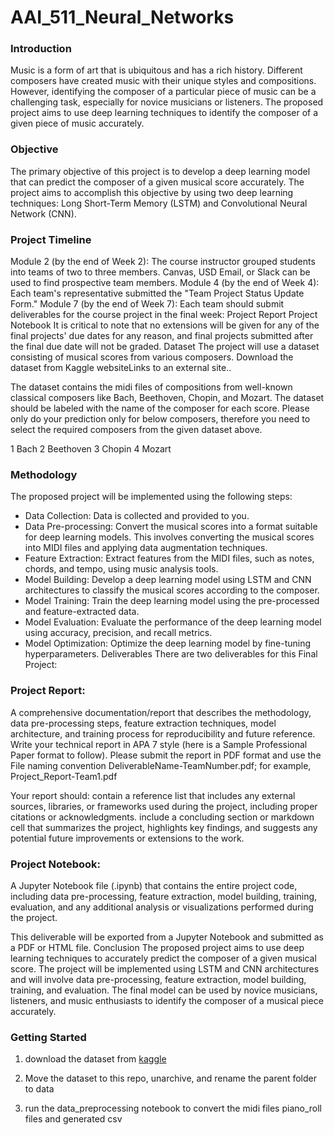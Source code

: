 # AAI_511_Neural_Networks

### Introduction
Music is a form of art that is ubiquitous and has a rich history. Different composers have created music with their unique styles and compositions. However, identifying the composer of a particular piece of music can be a challenging task, especially for novice musicians or listeners. The proposed project aims to use deep learning techniques to identify the composer of a given piece of music accurately.

### Objective
The primary objective of this project is to develop a deep learning model that can predict the composer of a given musical score accurately. The project aims to accomplish this objective by using two deep learning techniques: Long Short-Term Memory (LSTM) and Convolutional Neural Network (CNN).

### Project Timeline
Module 2 (by the end of Week 2): The course instructor grouped students into teams of two to three members. Canvas, USD Email, or Slack can be used to find prospective team members.
Module 4 (by the end of Week 4): Each team's representative submitted the "Team Project Status Update Form." 
Module 7 (by the end of Week 7): Each team should submit deliverables for the course project in the final week:
Project Report
Project Notebook
It is critical to note that no extensions will be given for any of the final projects' due dates for any reason, and final projects submitted after the final due date will not be graded.
Dataset
The project will use a dataset consisting of musical scores from various composers. Download the dataset from Kaggle websiteLinks to an external site..

The dataset contains the midi files of compositions from well-known classical composers like Bach, Beethoven, Chopin, and Mozart. The dataset should be labeled with the name of the composer for each score. Please only do your prediction only for below composers, therefore you need to select the required composers from the given dataset above.

1 Bach
2 Beethoven
3 Chopin
4 Mozart

### Methodology
The proposed project will be implemented using the following steps:

- Data Collection: Data is collected and provided to you.
- Data Pre-processing: Convert the musical scores into a format suitable for deep learning models. This involves converting the musical scores into MIDI files and applying data augmentation techniques.
- Feature Extraction: Extract features from the MIDI files, such as notes, chords, and tempo, using music analysis tools.
- Model Building: Develop a deep learning model using LSTM and CNN architectures to classify the musical scores according to the composer.
- Model Training: Train the deep learning model using the pre-processed and feature-extracted data.
- Model Evaluation: Evaluate the performance of the deep learning model using accuracy, precision, and recall metrics.
- Model Optimization: Optimize the deep learning model by fine-tuning hyperparameters.
Deliverables
There are two deliverables for this Final Project:

### Project Report: 
A comprehensive documentation/report that describes the methodology, data pre-processing steps, feature extraction techniques, model architecture, and training process for reproducibility and future reference. Write your technical report in APA 7 style (here is a Sample Professional Paper format to follow). Please submit the report in PDF format and use the File naming convention DeliverableName-TeamNumber.pdf; for example, Project_Report-Team1.pdf


Your report should:
contain a reference list that includes any external sources, libraries, or frameworks used during the project, including proper citations or acknowledgments.
include a concluding section or markdown cell that summarizes the project, highlights key findings, and suggests any potential future improvements or extensions to the work.

### Project Notebook: 
A Jupyter Notebook file (.ipynb) that contains the entire project code, including data pre-processing, feature extraction, model building, training, evaluation, and any additional analysis or visualizations performed during the project.


This deliverable will be exported from a Jupyter Notebook and submitted as a PDF or HTML file.
Conclusion
The proposed project aims to use deep learning techniques to accurately predict the composer of a given musical score. The project will be implemented using LSTM and CNN architectures and will involve data pre-processing, feature extraction, model building, training, and evaluation. The final model can be used by novice musicians, listeners, and music enthusiasts to identify the composer of a musical piece accurately.


### Getting Started

1. download the dataset from [kaggle](https://www.kaggle.com/datasets/blanderbuss/midi-classic-music/code)

2. Move the dataset to this repo, unarchive, and rename the parent folder to data

3. run the data_preprocessing notebook to convert the midi files piano_roll files and generated csv
